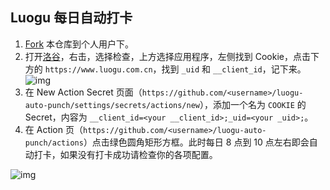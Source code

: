 ## Luogu 每日自动打卡

1. [Fork](https://github.com/xcx0902/luogu-auto-punch/fork) 本仓库到个人用户下。
2. 打开[洛谷](https://www.luogu.com.cn)，右击，选择检查，上方选择应用程序，左侧找到 Cookie，点击下方的 `https://www.luogu.com.cn`，找到 `_uid` 和 `__client_id`，记下来。
![img](https://user-images.githubusercontent.com/99001676/223611417-aba0e538-845e-436e-89b4-fdb4767ceaf7.png)
3. 在 New Action Secret 页面（`https://github.com/<username>/luogu-auto-punch/settings/secrets/actions/new`），添加一个名为 `COOKIE` 的 Secret，内容为 `__client_id=<your __client_id>;_uid=<your _uid>;`。
4. 在 Action 页（`https://github.com/<username>/luogu-auto-punch/actions`）点击绿色圆角矩形方框。此时每日 8 点到 10 点左右即会自动打卡，如果没有打卡成功请检查你的各项配置。

![img](https://user-images.githubusercontent.com/99001676/224011586-dd93b1c0-471a-45df-8734-d13c83ae5167.png)

